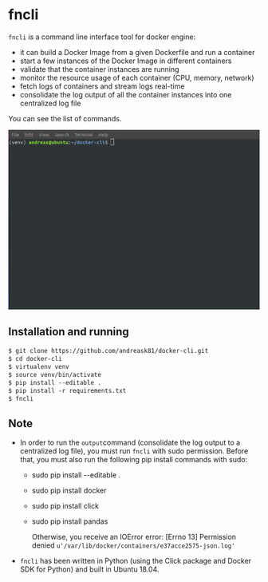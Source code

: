 # fncli

`fncli` is a command line interface tool for docker engine:
 * it can build a Docker Image from a given Dockerfile and run a container
 * start a few instances of the Docker Image in different containers
 * validate that the container instances are running
 * monitor the resource usage of each container (CPU, memory, network)
 * fetch logs of containers and stream logs real-time
 * consolidate the log output of all the container instances into one centralized log file

 You can see the list of commands.

 ![usage](/data/out.gif)

## Installation and running ##

```
$ git clone https://github.com/andreask81/docker-cli.git
$ cd docker-cli
$ virtualenv venv
$ source venv/bin/activate
$ pip install --editable .
$ pip install -r requirements.txt
$ fncli
```

## Note ##
* In order to run the `output`command (consolidate the log output to a centralized log file),
you must run `fncli` with sudo permission.
  Before that, you must also run the following pip install commands with sudo:
  * sudo pip install --editable .
  * sudo pip install docker
  * sudo pip install click
  * sudo pip install pandas

    Otherwise, you receive an IOError error: [Errno 13] Permission denied `u'/var/lib/docker/containers/e37acce2575-json.log'`

* `fncli` has been written in Python (using the Click package and Docker SDK for Python) and built in Ubuntu 18.04.
